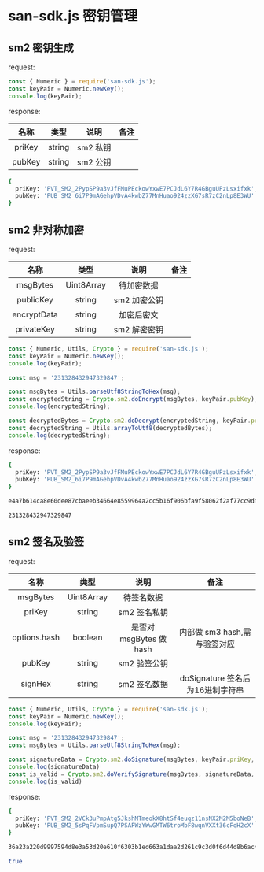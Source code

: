 <!--
 * @Description: 
 * @Author: sandman sandmanhome@hotmail.com
 * @Date: 2020-06-01 11:27:41
 * @LastEditTime: 2020-09-04 14:13:51
 * @LastEditors: kay
--> 

# san-sdk.js 密钥管理

## sm2 密钥生成

request:

``` js
const { Numeric } = require('san-sdk.js');
const keyPair = Numeric.newKey();
console.log(keyPair);
```

response:

名称 | 类型 | 说明 | 备注
:-: | :-: | :-: | :-:
priKey | string | sm2 私钥 | 
pubKey | string | sm2 公钥 |

``` bash
{
  priKey: 'PVT_SM2_2PypSP9a3vJfFMuPEckowYxwE7PCJdL6Y7R4GBguUPzLsxifxk',
  pubKey: 'PUB_SM2_6i7P9mAGehpVDvA4kwbZ77MnHuao924zzXG7sR7zC2nLp8E3WU'
}
```

## sm2 非对称加密

request:

名称 | 类型 | 说明 | 备注
:-: | :-: | :-: | :-:
msgBytes | Uint8Array | 待加密数据 | 
publicKey | string | sm2 加密公钥 |
encryptData | string | 加密后密文 |
privateKey | string | sm2 解密密钥 |

``` js
const { Numeric, Utils, Crypto } = require('san-sdk.js');
const keyPair = Numeric.newKey();
console.log(keyPair);

const msg = '231328432947329847';

const msgBytes = Utils.parseUtf8StringToHex(msg);
const encryptedString = Crypto.sm2.doEncrypt(msgBytes, keyPair.pubKey);
console.log(encryptedString);

const decryptedBytes = Crypto.sm2.doDecrypt(encryptedString, keyPair.priKey);
const decryptedString = Utils.arrayToUtf8(decryptedBytes);
console.log(decryptedString);
```

response:

``` bash
{
  priKey: 'PVT_SM2_2PypSP9a3vJfFMuPEckowYxwE7PCJdL6Y7R4GBguUPzLsxifxk',
  pubKey: 'PUB_SM2_6i7P9mAGehpVDvA4kwbZ77MnHuao924zzXG7sR7zC2nLp8E3WU'
}

e4a7b614ca8e60dee87cbaeeb34664e8559964a2cc5b16f906bfa9f58062f2af77cc9dfbc9161faa538b0a85d26db28d73ba1a39e24a45665ba63d359f7779aa000000eb000000e2000000d70000000000000014000000ea0000004d0000004e323331b9323834b0323934e0333239383437

231328432947329847
```

## sm2 签名及验签

request:

名称 | 类型 | 说明 | 备注
:-: | :-: | :-: | :-:
msgBytes | Uint8Array | 待签名数据 | 
priKey | string | sm2 签名私钥 |
options.hash | boolean | 是否对 msgBytes 做hash | 内部做 sm3 hash,需与验签对应
pubKey | string | sm2 验签公钥 |
signHex | string | sm2 签名数据 | doSignature 签名后为16进制字符串

``` js
const { Numeric, Utils, Crypto } = require('san-sdk.js');
const keyPair = Numeric.newKey();
console.log(keyPair);

const msg = '231328432947329847';
const msgBytes = Utils.parseUtf8StringToHex(msg);

const signatureData = Crypto.sm2.doSignature(msgBytes, keyPair.priKey, { hash: true })
console.log(signatureData)
const is_valid = Crypto.sm2.doVerifySignature(msgBytes, signatureData, keyPair.pubKey, { hash: true })
console.log(is_valid)
```

response:

``` bash
{
  priKey: 'PVT_SM2_2VCk3uPmpAtg5JkshMTmeokX8htSf4euqz11nsNX2M2M5boNeB',
  pubKey: 'PUB_SM2_5sPqFVpmSupQ7PSAFWzYWwGMTW6troMbF8wqnVXXt36cFqH2cX'
}

36a23a220d9997594d8e3a53d20e610f6303b1ed663a1daa2d261c9c3d0f6d44d8b6ac4a4af568308ce165cfcc7e7ab99b26759eab3fefb2c5b10bad3210642b

true
```